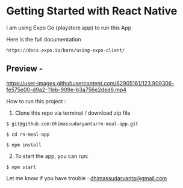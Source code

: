 # Getting Started with React Native

I am using Expo Go (playstore app) to run this App 

Here is the full documentation
``` 
https://docs.expo.io/bare/using-expo-client/
``` 
## Preview - 


https://user-images.githubusercontent.com/62905161/123.909306-fe575e00-d9a2-11eb-909e-b3a756e2ded6.mp4



How to run this project :

1. Clone this repo via terminal / download zip file

``` 
$ git@github.com:Dhimassudaryanta/rn-meal-app.git

$ cd rn-meal-app

$ npm install
```

2. To start the app, you can run:

```
$ npm start
```

Let me know if you have trouble : dhimassudaryanta@gmail.com
